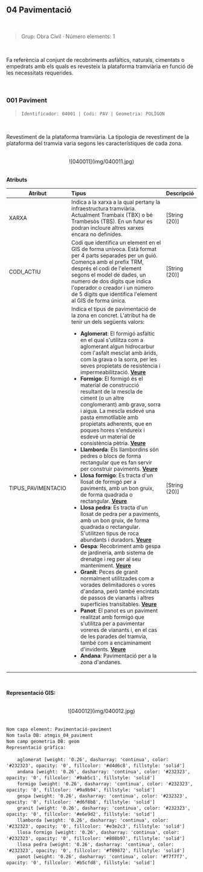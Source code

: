 ## 04 Pavimentació

<br/>

>  Grup: Obra Civil · Número elements: 1

<br/>

Fa referència al conjunt de recobriments asfàltics, naturals, cimentats o empedrats amb els quals es revesteix la plataforma tramviària en funció de les necessitats requerides.

<br/>

### 001 Paviment

> `Identificador: 04001 | Codi: PAV | Geometria: POLÍGON`

<br/>

Revestiment de la plataforma tramviària. La tipologia de revestiment de la plataforma del tramvia varia segons les característiques de cada zona.

<br/>

<center>![040011](img/040011.jpg)</center>

<br/>

**Atributs**

| Atribut       | Tipus    | Descripció  |
| ------------- |:-------------| :-----|
| XARXA         | Indica a la xarxa a la qual pertany la infraestructura tramviària. Actualment Trambaix (TBX) o bé Trambesòs (TBS). En un futur es podran incloure altres xarxes encara no definides. | [String (20)] |
| CODI_ACTIU    | Codi que identifica un element en el GIS de forma unívoca. Està format per 4 parts separades per un guió. Comença amb el prefix TRM, després el codi de l'element segons el model de dades, un numero de dos dígits que indica l'operador o creador i un número de 5 dígits que identifica l'element al GIS de forma única.      |   [String (20)] |
| TIPUS_PAVIMENTACIO | Indica el tipus de pavimentació de la zona en concret. L'atribut ha de tenir un dels següents valors:<ul><li>**Aglomerat**: El formigó asfàltic en el qual s'utilitza com a aglomerant algun hidrocarbur com l'asfalt mesclat amb àrids, com la grava o la sorra, per les seves propietats de resistència i impermeabilització. [**Veure**](img/0400111.jpg)</li><li>**Formigo**: El formigó és el material de construcció resultant de la mescla de ciment (o un altre conglomerant) amb grava, sorra i aigua. La mescla esdevé una pasta emmotllable amb propietats adherents, que en poques hores s'endureix i esdevé un material de consistència pètria. [**Veure**](img/0400112.jpg)</li><li>**Llamborda**: Els llambordins són pedres o blocs de forma rectangular que es fan servir per construir paviments. [**Veure**](img/0400113.jpg)</li><li>**Llosa formigo**: Es tracta d'un llosat de formigó per a paviments, amb un bon gruix, de forma quadrada o rectangular. [**Veure**](img/0400114.jpg) </li><li>**Llosa pedra**: Es tracta d'un llosat de pedra per a paviments, amb un bon gruix, de forma quadrada o rectangular. S'utilitzen tipus de roca abundants i duradors. [**Veure**](img/0400115.jpg) </li><li>**Gespa**: Recobriment amb gespa de jardineria, amb sistema de drenatge i reg per al seu manteniment. [**Veure**](img/0400116.jpg) </li><li>**Granit**: Peces de granit normalment utilitzades com a vorades delimitadores o vores d'andana, però també encintats de passos de vianants i altres superfícies transitables. [**Veure**](img/0400117.jpg) </li><li>**Panot**: El panot es un paviment realitzat amb formigó que s'utilitza per a pavimentar voreres de vianants i, en el cas de les parades del tramvia, també com a encaminament d'invidents. [**Veure**](img/0400118.jpg) </li><li>**Andana**: Pavimentació per a la zona d'andanes. </li></ul>| [String (20)] |

<br/>

**Representació GIS:**

<br/>

<center>![040012](img/040012.jpg)</center>

<br/>

    Nom capa element: Pavimentació-paviment
    Nom taula DB: atmgis_04_paviment
    Nom camp geometria DB: geom
    Representació gràfica:

        aglomerat [weight: '0.26', dasharray: 'continua', color: '#232323', opacity: '0', fillcolor: '#d4d6c8', fillstyle: 'solid']
        andana [weight: '0.26', dasharray: 'continua', color: '#232323', opacity: '0', fillcolor: '#9ab5c1', fillstyle: 'solid']
        formigo [weight: '0.26', dasharray: 'continua', color: '#232323', opacity: '0', fillcolor: '#9a9b94', fillstyle: 'solid']
        gespa [weight: '0.26', dasharray: 'continua', color: '#232323', opacity: '0', fillcolor: '#d6f8b8', fillstyle: 'solid']
        granit [weight: '0.26', dasharray: 'continua', color: '#232323', opacity: '0', fillcolor: '#e6e9d2', fillstyle: 'solid']
        llamborda [weight: '0.26', dasharray: 'continua', color: '#232323', opacity: '0', fillcolor: '#e3e2c3', fillstyle: 'solid']
        llosa formigo [weight: '0.26', dasharray: 'continua', color: '#232323', opacity: '0', fillcolor: '#808b97', fillstyle: 'solid']
        llosa pedra [weight: '0.26', dasharray: 'continua', color: '#232323', opacity: '0', fillcolor: '#f09872', fillstyle: 'solid']
        panot [weight: '0.26', dasharray: 'continua', color: '#f7f7f7', opacity: '0', fillcolor: '#b5cfd8', fillstyle: 'solid']

<br/><br/>
